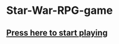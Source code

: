 # Star-War-RPG-game

## [Press here to start playing](https://volouis.github.io/Star-War-RPG-game/)
